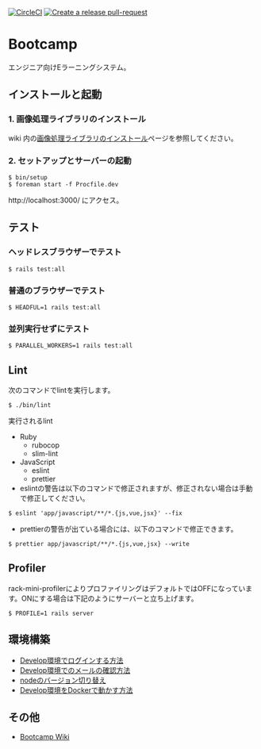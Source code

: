 [![CircleCI](https://circleci.com/gh/fjordllc/bootcamp.svg?style=shield)](https://app.circleci.com/pipelines/github/fjordllc/bootcamp)
[![Create a release pull-request](https://github.com/fjordllc/bootcamp/actions/workflows/git-pr-release-action.yml/badge.svg)](https://github.com/fjordllc/bootcamp/actions/workflows/git-pr-release-action.yml)

# Bootcamp

エンジニア向けEラーニングシステム。

## インストールと起動

### 1. 画像処理ライブラリのインストール
   wiki 内の[画像処理ライブラリのインストール](https://github.com/fjordllc/bootcamp/wiki/%E7%94%BB%E5%83%8F%E5%87%A6%E7%90%86%E3%83%A9%E3%82%A4%E3%83%96%E3%83%A9%E3%83%AA%E3%81%AE%E3%82%A4%E3%83%B3%E3%82%B9%E3%83%88%E3%83%BC%E3%83%AB)ページを参照してください。

### 2. セットアップとサーバーの起動

```
$ bin/setup
$ foreman start -f Procfile.dev
```

http://localhost:3000/ にアクセス。

## テスト

### ヘッドレスブラウザーでテスト

```
$ rails test:all
```

### 普通のブラウザーでテスト

```
$ HEADFUL=1 rails test:all
```

### 並列実行せずにテスト

```
$ PARALLEL_WORKERS=1 rails test:all
```

## Lint

次のコマンドでlintを実行します。

```
$ ./bin/lint
```

実行されるlint

* Ruby
  * rubocop
  * slim-lint
* JavaScript
  * eslint
  * prettier
* eslintの警告は以下のコマンドで修正されますが、修正されない場合は手動で修正してください。

```shell
$ eslint 'app/javascript/**/*.{js,vue,jsx}' --fix
```

* prettierの警告が出ている場合には、以下のコマンドで修正できます。

```shell
$ prettier app/javascript/**/*.{js,vue,jsx} --write
```

## Profiler

rack-mini-profilerによりプロファイリングはデフォルトではOFFになっています。ONにする場合は下記のようにサーバーと立ち上げます。

```
$ PROFILE=1 rails server
```

## 環境構築

- [Develop環境でログインする方法](https://github.com/fjordllc/bootcamp/wiki/Develop%E7%92%B0%E5%A2%83%E3%81%A7%E3%83%AD%E3%82%B0%E3%82%A4%E3%83%B3%E3%81%99%E3%82%8B%E6%96%B9%E6%B3%95)
- [Develop環境でのメールの確認方法](https://github.com/fjordllc/bootcamp/wiki/Develop%E7%92%B0%E5%A2%83%E3%81%A7%E3%81%AE%E3%83%A1%E3%83%BC%E3%83%AB%E3%81%AE%E7%A2%BA%E8%AA%8D%E6%96%B9%E6%B3%95)
- [nodeのバージョン切り替え](https://github.com/fjordllc/bootcamp/wiki/node%E3%81%AE%E3%83%90%E3%83%BC%E3%82%B8%E3%83%A7%E3%83%B3%E5%88%87%E3%82%8A%E6%9B%BF%E3%81%88)
- [Develop環境をDockerで動かす方法](doc/development_on_docker.md)

## その他

- [Bootcamp Wiki](https://github.com/fjordllc/bootcamp/wiki)
